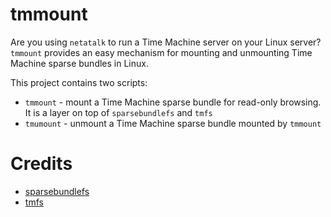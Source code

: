 tmmount
=======

Are you using `netatalk` to run a Time Machine server on your Linux server?
`tmmount` provides an easy mechanism for mounting and unmounting Time Machine
sparse bundles in Linux.

This project contains two scripts:

* `tmmount` - mount a Time Machine sparse bundle for read-only browsing. It is
  a layer on top of `sparsebundlefs` and `tmfs`
* `tmumount` - unmount a Time Machine sparse bundle mounted by `tmmount`

Credits
=======

* [sparsebundlefs](https://github.com/torarnv/sparsebundlefs)
* [tmfs](https://github.com/abique/tmfs)
